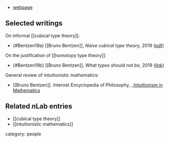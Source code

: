 
* [webpage](https://www.brunobentzen.com/)

## Selected writings

On informal [[cubical type theory]]:

* {#Bentzen19a} [[Bruno Bentzen]], _Naive cubical type theory_, 2019 ([pdf](https://arxiv.org/pdf/1911.05844.pdf))

On the justification of [[homotopy type theory]]:

* {#Bentzen19b} [[Bruno Bentzen]], _What types should not be_, 2019 ([link](https://doi.org/10.1093/philmat/nkz014))

General review of intuitionistic mathematics:

* [[Bruno Bentzen]]. Internet Encyclopedia of Philosophy, _[Intuitionism in Mathematics](https://iep.utm.edu/intuitionism-in-mathematics/)


## Related $n$Lab entries

* [[cubical type theory]]
* [[intuitionistic mathematics]]

category: people